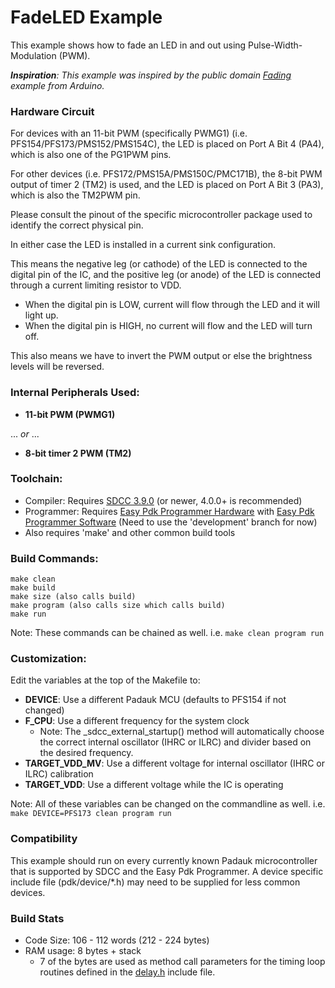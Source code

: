# FadeLED Example

This example shows how to fade an LED in and out using Pulse-Width-Modulation (PWM).

_**Inspiration**: This example was inspired by the public domain [Fading](https://www.arduino.cc/en/Tutorial/Fading) example from Arduino._

### Hardware Circuit
For devices with an 11-bit PWM (specifically PWMG1) (i.e. PFS154/PFS173/PMS152/PMS154C), the LED is placed on Port A Bit 4 (PA4), which is also one of the PG1PWM pins.

For other devices (i.e. PFS172/PMS15A/PMS150C/PMC171B), the 8-bit PWM output of timer 2 (TM2) is used, and the LED is placed on Port A Bit 3 (PA3), which is also the TM2PWM pin.

Please consult the pinout of the specific microcontroller package used to identify the correct physical pin.

In either case the LED is installed in a current sink configuration.

This means the negative leg (or cathode) of the LED is connected to the digital pin of the IC, and the positive leg (or anode) of the LED is connected through a current limiting resistor to VDD.
- When the digital pin is LOW, current will flow through the LED and it will light up.
- When the digital pin is HIGH, no current will flow and the LED will turn off.

This also means we have to invert the PWM output or else the brightness levels will be reversed.

### Internal Peripherals Used:
- **11-bit PWM (PWMG1)**

... _or_ ...
- **8-bit timer 2 PWM (TM2)**  

### Toolchain:
- Compiler: Requires [SDCC 3.9.0](http://sdcc.sourceforge.net/) (or newer, 4.0.0+ is recommended)
- Programmer: Requires [Easy Pdk Programmer Hardware](https://github.com/free-pdk/easy-pdk-programmer-hardware) with [Easy Pdk Programmer Software](https://github.com/free-pdk/easy-pdk-programmer-software) (Need to use the 'development' branch for now)
- Also requires 'make' and other common build tools

### Build Commands:
```
make clean
make build
make size (also calls build)
make program (also calls size which calls build)
make run
```
Note: These commands can be chained as well.  i.e. `make clean program run`

### Customization:
Edit the variables at the top of the Makefile to:
- **DEVICE**: Use a different Padauk MCU (defaults to PFS154 if not changed)
- **F_CPU**: Use a different frequency for the system clock
  - Note: The _sdcc_external_startup() method will automatically choose the correct internal oscillator (IHRC or ILRC) and divider based on the desired frequency.
- **TARGET_VDD_MV**: Use a different voltage for internal oscillator (IHRC or ILRC) calibration
- **TARGET_VDD**: Use a different voltage while the IC is operating

Note: All of these variables can be changed on the commandline as well.  i.e. `make DEVICE=PFS173 clean program run` 

### Compatibility
This example should run on every currently known Padauk microcontroller that is supported by SDCC and the Easy Pdk Programmer.
A device specific include file (pdk/device/*.h) may need to be supplied for less common devices.

### Build Stats
- Code Size: 106 - 112 words (212 - 224 bytes)
- RAM usage: 8 bytes + stack
  - 7 of the bytes are used as method call parameters for the timing loop routines defined in the [delay.h](../include/delay.h) include file.

